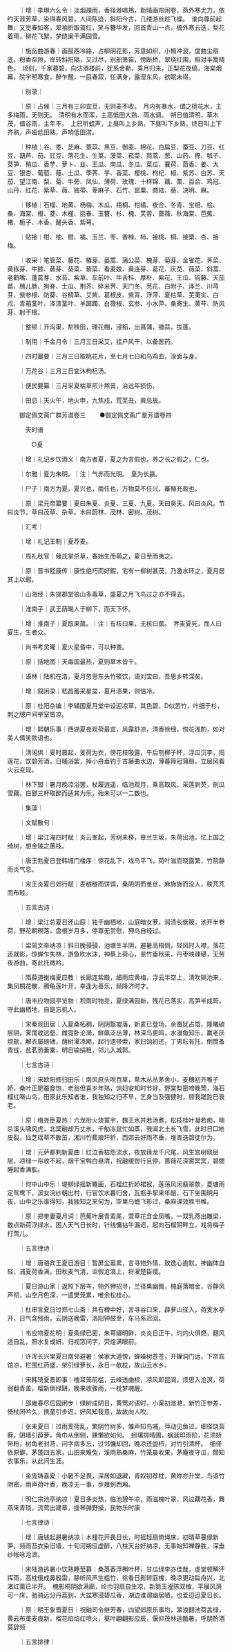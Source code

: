 <!-- { "loadSidebar": true } -->
　　｜增｜李琳六么令｜淡烟疎雨，香径渺啼鴂，新晴画帘闲卷，燕外寒尤力，依约天涯芳草，染得春风碧，人间陈迹，斜阳今古，几缕游丝趁飞蝶。　谁向尊前起舞，又觉春如客，翠袖折取蔫红，笑与簪华发，回首青山一点，檐外寒云迭，梨花着雨，柳花飞絮，梦绕阑干满园雪。

　　｜施岳曲游春｜画鼓西冷路，占柳阴花影，芳意如织，小楫冲波，度曲尘扇底，粉香帘隙，岸转斜阳隔，又过尽，别船箫笛，傍断桥，翠绕红围，相对半篙晴色。　顷刻，千家暮碧，向沽酒楼前，犹系金勒，乘月归来，正梨花夜缟，海棠烟幕，院宇明寒食，醉乍醒，一庭春寂，任满身，露湿东风，欲眠未得。

　　｜别录｜

　　｜原｜占候｜三月有三卯宜豆，无则麦不收。　月内有暴水，谓之桃花水，主多梅雨，无则无。　清明有水而浑，主高低田大熟、雨水调。　朔日值清明，草木茂，值谷雨，主年丰。　上巳听蛙声，上昼叫上乡熟，下昼叫下乡熟，终日叫上下齐熟，声哑低田熟，声响低田涝。

　　｜种植｜谷、黍、芝麻、薏苡、黑豆、御麦、棉花、白扁豆、蚕豆、刀豆、红豆、葫芦、茄、豇豆、落花生、生菜、菠菜、菘菜、茼蒿、葱、山药、穄、瓠子、茭笋、稍瓜、香芋、萝卜、韭、王瓜、南瓜、冬瓜、菜瓜、蘘荷、茴香、姜、大豆、银杏、葡萄、薤、土瓜、荸荠、芋、香菜、樱桃、枸杞、椒、紫苏、白苏、天茄、望江南、梨、菊、牛旁、凤仙、薄荷、玫瑰、十样锦、藕、栗、百合、鸡冠、山丹、红花、紫草、薇、独帚、萆麻子、石竹、罂粟、商陆、葵、决明、麻。

　　｜移植｜石榴、地黄、杨梅、木瓜、梧桐、柑橘、夜合、冬青、宝相、桧、桑、海棠、橙、菱、木槿、丽春、玉簪、杉、槐、芙蓉、蔷薇、秋海棠、芭蕉、楮、栀子、木香、醒头香、紫萼。

　　｜贴接｜柑、柚、橙、橘、玉兰、枣、香橼、柿、接桃、桐、接栗、杏、接梅。

　　｜收采｜笔管菜、藤花、椿芽、蒌蒿、蒲公英、槐芽、菊芽、金雀花、荠菜、黄栋芽、牛膝、蕨芽、葵菜、藜菜、看麦娘、黄连芽、葛花、灰苋、薇菜、斜蒿、老鹳嘴、蓬蒿芽、水苔、紫草、车前叶、牛舌科、厚朴、紫花、王瓜、钩藤、天茄苗、鴈儿肠、狗脊、土瓜、荆芥、碎米荠、天门冬、芫花、白附子、泽兰、川芎芽、紫参根、防葵、谷精草、艾紫、葛根皮、紫背、浮萍、夏枯草、芜荑实、白朮、青葙茎叶、泽漆茎叶、羊踯躅、白薇根、玄参、小水萍、桑寄生、黄芩、防风芽、射干根。

　　｜整顿｜开沟渠，犁秧田，理花棚，浸稻，出菖蒲，锄蒜，拔蓬。

　　｜制用｜千金月令｜三月三日采艾，挂户风干，以备医药。

　　｜四时纂要｜三月三日取桃花片，至七月七日和乌鸡血，涂面与身。

　　｜万花谷｜三月三日宜沐枸杞汤。

　　｜便民要纂｜三月采夏枯草煎汁熬膏，治远年损伤。

　　｜田忌｜天火午，地火申，九焦戍，荒芜丑，粪忌辰。

　　御定佩文斋广群芳谱卷三
　　●御定佩文斋广羣芳谱卷四

　　　天时谱

　　　　○夏

　　｜增｜礼记乡饮酒义｜南方者夏，夏之为言假也，养之长之假之，仁也。

　　｜尔雅｜夏为朱明。｜注｜气赤而光明。　夏为长嬴。

　　｜尸子｜南方为夏，夏兴也，南任也，万物莫不任兴，蕃殖充盈也。

　　｜原｜梁元帝纂要｜夏曰朱夏、炎夏、三夏、九夏。天曰昊天。风曰炎风。节曰炎节。草曰茂草、杂草。木曰蔚林、茂林、密树、茂树。

　　｜汇考｜

　　｜增｜礼记王制｜夏荐麦。

　　｜周礼秋官｜薙氏掌杀草，春始生而萌之，夏日至而夷之。

　　｜原｜晋书嵇康传｜康性绝巧而好鍜，宅有一柳树甚茂，乃激水环之，夏月居其上以鍜。

　　｜山海经｜朱提郡堂狼山多毒草，盛夏之月飞鸟过之亦不得去。

　　｜淮南子｜武王荫暍人于柳下，而天下怀。

　　｜增｜淮南子｜夏取果蓏。｜注｜有核曰果，无核曰蓏。　荠麦夏死，而人曰夏生，生者众。

　　｜尚书考灵曜｜夏火星昏中，可以种黍。

　　｜原｜括地图｜天毒国最热，夏则草木皆干。

　　｜语林｜陆机在洛，夏月忽思东头竹筱饮，语刘宝曰，吾思乡转深矣。

　　｜增｜叙闲录｜嵇昌蓄采星盆，夏月渍果，则倍冷。

　　｜原｜杜阳杂编｜李辅国夏月堂中设迎凉草，其色碧，似苦竹，叶细于杉，刺之牕户间举室皆凉。

　　｜增｜熙朝乐事｜西湖夏夜观荷最宜，风露舒凉，清香徐细，傍花浅酌，如对美人倩笑款语也。

　　｜清闲供｜夏时晨起，芰荷为衣，傍花枝吸露，午后刳椰子杯，浮瓜沉李，捣莲花，饮碧芳酒，日晡浴罢，掉小舟垂钓于古藤曲水边，薄暮箨冠蒲扇，立层冈看火云变现。

　　｜林下盟｜暑月晚凉浴罢，杖履逍遥，临池观月，乘高取风，采莲剥芡，剖瓜雪藕，白醪三杯取醉而适其为乐，殆未可以一二数也。

　　｜集藻｜

　　｜文赋散句｜

　　｜增｜梁江淹四时赋｜炎云峯起，芳树未移，皋兰生坂，朱荷出池，忆上国之绮树，想金陵之蕙枝。

　　｜唐王勃夏日登韩城门楼序｜惊花乱下，戏鸟平飞，荷叶滋而晓露繁，竹院静而炎气息。

　　｜宋王炎夏日郊行赋｜麦穟穟而饼饵，桑阴阴而茧丝，麻旆旆而没人，秧芃芃而布畦。

　　｜五言古诗｜

　　｜增｜梁江总夏日还山庭｜独于幽栖地，山庭暗女萝，涧渍长低筱，池开半卷荷，野花朝暝落，盘根岁月多，停尊无赏慰，狎鸟自经过。

　　｜梁简文帝纳凉｜斜日晚骎骎，池塘生半阴，避暑高梧侧，轻风时入襟，落花还就影，惊蝉乍失林，游鱼吹水沫，神蔡上荷心，翠竹垂秋采，丹枣映疎碪，无劳夜游曲，寄此托微吟。

　　｜隋薛道衡梅夏应教｜长廊连紫殿，细雨应黄梅，浮云半空上，清吹隔池来，集凤桐花散，腾龟莲叶开，幸逢为善乐，频降济时才。

　　｜唐韦应物园亭览物｜积雨时物变，夏绿满园新，残花已落实，高笋半成筠，守此幽栖地，自是忘机人。

　　｜宋秦观田居｜入夏桑柘稠，阴阴翳墟落，新麦已登场，余蚕犹占箔，隆曦破层阴，霁霭收远壑，雌霓卧沦漪，鲜飙泛丛薄，林深鸟更鸣，水漫鱼知乐，赢老厌烦歊，解衣屡磅礡，荫树濯凉飔，起行遗带索，家妇饷初还，丁男耘有托，倒筒备青钱，盐茗恐垂橐，明日输绢租，邻儿入城郭。

　　｜七言古诗｜

　　｜增｜宋欧阳修归田乐｜南风原头吹百草，草木丛丛茅舍小，麦穗初齐稚子娇，桑叶正肥蚕食饱，老翁但喜岁年熟，饷妇安知时节好，野棠梨密啼晚莺，海石榴红啭山鸟，田家此乐知者谁，我独知之归不早，乞身当及强健时，顾我蹉跎已衰老。

　　｜原｜梅尧臣夏热｜六龙衔火烧寰宇，魏王氷井若汤煮，松枝桂叶凝若痴，喘杀溪头啸风虎，北冥融却万丈氷，千觔冻鼠忙如蒸，我闻北土长飞雪，此时日□地皮裂，仙芝瑶草不敢茁，湘川竹蕉琅玕折，西郊云好雨不垂，堆青迭碧徒尔为。

　　｜增｜元萨都剌新夏曲｜红泣香枯怨流水，夜放箨龙千尺尾，风生宫树晓层层，凉绿一帘收不起，烟干宝鸭白昼清，祝融缓辔行且停，蔷薇花深雾冥冥，碧牕睡起香满肱。

　　｜何中山中乐｜堤柳绿摇新罨画，石榴红折娇裙衩，莲荡风闲翡翠欹，菱塘雨定鸳鸯下，溪女浣纱朝出村，行官饮水暮归舍，瓦瓶手挈来年醅，石下坐围明月夜，山中之乐谁得知，我独知之来何为，空里乌蟾飞影过，桑麻课效胜书帷。

　　｜原｜郑奎妻夏月词｜芭蕉叶展青鸾尾，萱草花含金凤嘴，一双乳燕出雕梁，数点新荷浮绿水，困人天气日长时，针线慵拈午漏迟，起向石榴阴畔立，戏将梅子打莺儿。

　　｜五言律诗｜

　　｜增｜唐骆宾王夏日游目｜暂屏尘嚣累，言寻物外情，致逸心逾默，神幽体自轻，浦夏荷香满，田秋麦气清，讵假沧浪上，将濯楚臣缨。

　　｜夏日游山家｜返照下层岑，物外狎招寻，兰径熏幽偑，槐庭落暗金，谷静风声彻，山空月色深，一遣樊笼累，唯余松桂心。

　　｜杜审言夏日过郑七山斋｜共有樽中好，言寻谷口来，薜萝山径入，荷芰水亭开，日气含残雨，云阴送晚雷，洛阳钟鼓至，车马系迟回。

　　｜韦应物夏花明｜夏条绿已密，朱萼缀明鲜，炎炎日正午，灼灼火俱燃，翻风适自乱，照水复成妍，归视窓间字，荧煌满眼前。

　　｜许浑长兴里夏日南邻避暑｜侯家大道傍，蝉噪树苍苍，开鏁洞门远，下帘宾馆凉，栏围红药盛，架引绿萝长，永日一欹枕，故山云水乡。

　　｜宋韩琦夏景即事｜槐耳笼前槛，云峰透曲棂，凉风即昆阆，烦思入沧溟，荷弱翻青盖，榴新倒绿缾，晚来收骤雨，一枕梦魂醒。

　　｜邵雍春尽后园闲步｜绿树成阴日，黄莺对语时，小渠初潋滟，新竹正参差，倚杖闲吟久，携童引步迟，好风知我意，故故向人吹。

　　｜张耒夏日｜过雨芰荷乱，繁阴竹树多，雏声知鸟哺，萍动见鱼过，细径饶苔藓，阴墙引薜萝，角巾从倒侧，踈懒欲如何。　蚓壤排晴圃，蜗涎印雨阶，花须娇带粉，树角老封苔，问字病多忘，过邻慵却回，晚凉还盥栉，对竹引清杯。　细径依原僻，茅蓬四五家，山田来雉兔，溪雨熟桑麻，竹笼晨收果，茅庵夜守瓜，颇知农事乐，从此问生涯。

　　｜金庞铸喜夏｜小暑不足畏，深居如退藏，青奴初荐枕，黄妳亦升堂，鸟语竹阴密，雨声荷叶香，晚凉无一事，步屧到西厢。

　　｜明仁宗池亭纳凉｜夏日多炎热，临池憩午凉，雨滋槐叶翠，风过藕花香，舞燕来青琐，流莺出建章，援琴弹野操，民物乐时康

　　｜七言律诗｜

　　｜增｜唐钱起避暑纳凉｜木槿花开畏日长，时摇轻扇倚绳床，初晴草蔓缘新笋，频雨苔衣染旧墙，十旬河朔应虚醉，八柱天台好纳凉，无事始知禅静胜，深垂纱帐咏沧浪。

　　｜宋陆游逃暑小饮熟睡至暮｜桑落香浮槲叶杯，甘瓜绿李亦佳哉，虚堂顿解汗挥雨，高枕俄成鼻殷雷，静听风声生槛竹，徐看日影转庭槐，晚凉更动扁舟兴，北渚红蕖已半开。　槐影桐阴欲满廊，纶巾羽扇自生凉，新篘玉瀣陈双榼，平展风漪可一床，驰骑远分丹荔到，大盆寒浸碧瓜香，湖边谁谓幽居陋，也爱迢迢夏日长。

　　｜原｜明王象晋夏日｜祝融司令继芳春，四望郊原乐事均，翠浪翻池荷盖绿，黄云布垄麦痕新，榴花焰焰红喷火，葵叶翩翩影应辰，偃仰茂林逃酷暑，呼朋酌酒莫辞频

　　｜五言排律｜

